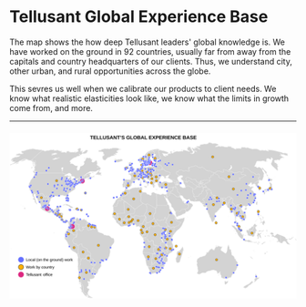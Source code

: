 # Tellusant Global Experience Base  
The map shows the how deep Tellusant leaders' global knowledge is. We have worked on the ground in 92 countries, usually far from away from the capitals and country headquarters of our clients. Thus, we understand city, other urban, and rural opportunities across the globe.

This sevres us well when we calibrate our products to client needs. We know what realistic elasticities look like, we know what the limits in growth come from, and more.

---
#### <img  src="assets/svg/tellusant-global-experience-base.svg" alt="Tellusant Global Experience Base">
